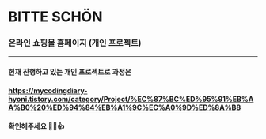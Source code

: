 # BITTE SCHÖN
### 온라인 쇼핑몰 홈페이지 (개인 프로젝트)
<hr>

#### 현재 진행하고 있는 개인 프로젝트로 과정은 
#### https://mycodingdiary-hyoni.tistory.com/category/Project/%EC%87%BC%ED%95%91%EB%AA%B0%20%ED%94%84%EB%A1%9C%EC%A0%9D%ED%8A%B8 
#### 확인해주세요 👩‍💻👍
